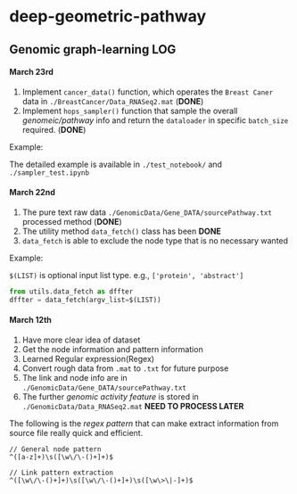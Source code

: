 # deep-geometric-pathway

 ## Genomic graph-learning LOG
 

#### March 23rd

1. Implement `cancer_data()` function, which operates the `Breast Caner` data in `./BreastCancer/Data_RNASeq2.mat` (**DONE**)
2. Implement `hops_sampler()` function that sample the overall *genomeic/pathway* info and return the `dataloader` in specific `batch_size` required. (**DONE**)

Example:

The detailed example is available in `./test_notebook/` and `./sampler_test.ipynb`



#### March 22nd
 
 1. The pure text raw data `./GenomicData/Gene_DATA/sourcePathway.txt` processed method (**DONE**)
 2. The utility method `data_fetch()` class has been **DONE** 
 3. `data_fetch` is able to exclude the node type that is no necessary wanted

 Example:

 `$(LIST)` is optional input list type. e.g., `['protein', 'abstract']`

 ```python
 from utils.data_fetch as dffter
 dffter = data_fetch(argv_list=$(LIST))
 ```

 

 #### March 12th

 1. Have more clear idea of dataset
 2. Get the node information and pattern information
 3. Learned Regular expression(Regex)
 4. Convert rough data from `.mat` to `.txt` for future purpose
 5. The link and node info are in `./GenomicData/Gene_DATA/sourcePathway.txt`
 6. The further *genomic activity feature* is stored in `./GenomicData/Data_RNASeq2.mat` **NEED TO PROCESS LATER**

 The following is the *regex pattern* that can make extract information from source file really quick and efficient.

 ```regex
 // General node pattern
 ^([a-z]+)\s([\w\/\-()+]+)$
 
 // Link pattern extraction
 ^([\w\/\-()+]+)\s([\w\/\-()+]+)\s([\w\>\|-]+)$ 
 ```


